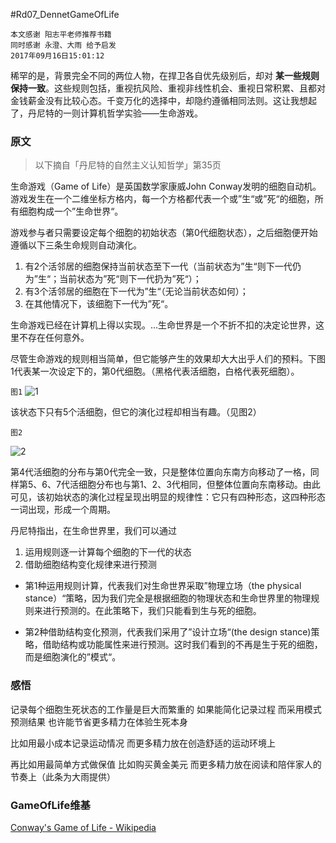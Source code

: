 #Rd07_DennetGameOfLife

```
本文感谢 阳志平老师推荐书籍
同时感谢 永澄、大雨 给予启发
2017年09月16日15:01:12
```

稀罕的是，背景完全不同的两位人物，在捍卫各自优先级别后，却对 **某一些规则保持一致**。这些规则包括，重视抗风险、重视非线性机会、重视日常积累、且都对金钱薪金没有比较心态。千变万化的选择中，却隐约遵循相同法则。这让我想起了，丹尼特的一则计算机哲学实验——生命游戏。


### 原文

> 以下摘自「丹尼特的自然主义认知哲学」第35页

生命游戏（Game of Life）是英国数学家康威John Conway发明的细胞自动机。游戏发生在一个二维坐标方格内，每一个方格都代表一个或”生“或”死“的细胞，所有细胞构成一个”生命世界“。

游戏参与者只需要设定每个细胞的初始状态（第0代细胞状态），之后细胞便开始遵循以下三条生命规则自动演化。

1. 有2个活邻居的细胞保持当前状态至下一代（当前状态为”生“则下一代仍为”生“；当前状态为”死“则下一代扔为”死“）；
2. 有3个活邻居的细胞在下一代为”生“（无论当前状态如何）；
3. 在其他情况下，该细胞下一代为”死“。

生命游戏已经在计算机上得以实现。...生命世界是一个不折不扣的决定论世界，这里不存在任何意外。

尽管生命游戏的规则相当简单，但它能够产生的效果却大大出乎人们的预料。下图1代表某一次设定下的，第0代细胞。（黑格代表活细胞，白格代表死细胞）。

`图1`
![1](https://user-images.githubusercontent.com/19412465/30510311-584ae6d0-9af4-11e7-87a1-96cc2a8d8293.JPG)

该状态下只有5个活细胞，但它的演化过程却相当有趣。（见图2）

`图2`

![2](https://user-images.githubusercontent.com/19412465/30510313-5a8bd44a-9af4-11e7-817e-62c4677fce24.JPG)

第4代活细胞的分布与第0代完全一致，只是整体位置向东南方向移动了一格，同样第5、6、7代活细胞分布也与第1、2、3代相同，但整体位置向东南移动。由此可见，该初始状态的演化过程呈现出明显的规律性：它只有四种形态，这四种形态一词出现，形成一个周期。

丹尼特指出，在生命世界里，我们可以通过
1. 运用规则逐一计算每个细胞的下一代的状态
2. 借助细胞结构变化规律来进行预测

- 第1种运用规则计算，代表我们对生命世界采取”物理立场（the physical stance）“策略，因为我们完全是根据细胞的物理状态和生命世界里的物理规则来进行预测的。在此策略下，我们只能看到生与死的细胞。

- 第2种借助结构变化预测，代表我们采用了”设计立场“(the design stance)策略，借助结构或功能属性来进行预测。这时我们看到的不再是生于死的细胞，而是细胞演化的”模式“。

### 感悟

记录每个细胞生死状态的工作量是巨大而繁重的
如果能简化记录过程
而采用模式预测结果
也许能节省更多精力在体验生死本身

比如用最小成本记录运动情况
而更多精力放在创造舒适的运动环境上

再比如用最简单方式做保值
比如购买黄金美元
而更多精力放在阅读和陪伴家人的节奏上（此条为大雨提供）

### GameOfLife维基
[Conway's Game of Life - Wikipedia](https://en.wikipedia.org/wiki/Conway%27s_Game_of_Life)